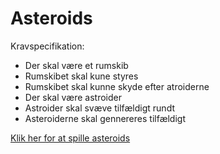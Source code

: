 # Asteroids

Kravspecifikation:

* Der skal være et rumskib
* Rumskibet skal kune styres
* Rumskibet skal kunne skyde efter atroiderne
* Der skal være astroider
* Astroider skal svæve tilfældigt rundt
* Asteroiderne skal gennereres tilfældigt

[Klik her for at spille asteroids](../Asteroids)

